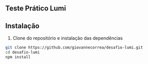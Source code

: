 ## Teste Prático Lumi

## Instalação

1. Clone do repositório e instalação das dependências
```bash
git clone https://github.com/giovannecorrea/desafio-lumi.git
cd desafio-lumi
npm install
```